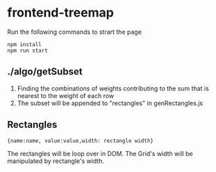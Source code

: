 # frontend-treemap
Run the following commands to strart the page
```
npm install
npm run start
```
## ./algo/getSubset
1. Finding the combinations of weights contributing to the sum that is nearest to the weight of each row
2. The subset will be appended to "rectangles" in genRectangles.js

## Rectangles
```
{name:name, value:value,width: rectangle width}
```
The rectangles will be loop over in DOM. The Grid's width will be manipulated by rectangle's width.
